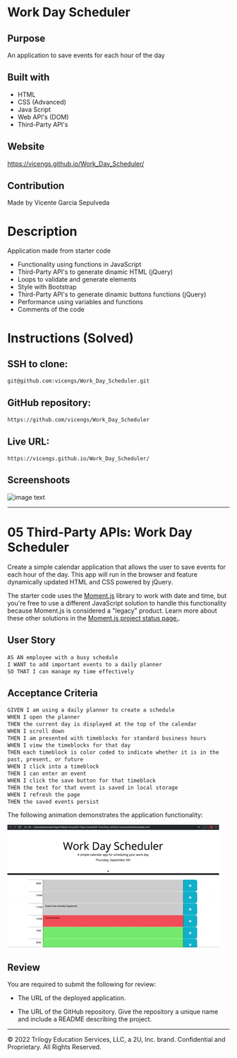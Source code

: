 # Work Day Scheduler

## Purpose
An application to save events for each hour of the day

## Built with
* HTML
* CSS (Advanced)
* Java Script
* Web API's (DOM)
* Third-Party API's

## Website
https://vicengs.github.io/Work_Day_Scheduler/

## Contribution
Made by Vicente Garcia Sepulveda

# Description

Application made from starter code

* Functionality using functions in JavaScript
* Third-Party API's to generate dinamic HTML (jQuery)
* Loops to validate and generate elements
* Style with Bootstrap
* Third-Party API's to generate dinamic buttons functions (jQuery)
* Performance using variables and functions
* Comments of the code

# Instructions (Solved)
## SSH to clone:
```
git@github.com:vicengs/Work_Day_Scheduler.git
```
## GitHub repository:
```
https://github.com/vicengs/Work_Day_Scheduler
```
## Live URL:
```
https://vicengs.github.io/Work_Day_Scheduler/
```
## Screenshoots

![image text](https://github.com/vicengs/Work_Day_Scheduler/blob/main/assets/images/Screenshot_Quiz_1.jpg)

---------

# 05 Third-Party APIs: Work Day Scheduler

Create a simple calendar application that allows the user to save events for each hour of the day. This app will run in the browser and feature dynamically updated HTML and CSS powered by jQuery.

The starter code uses the [Moment.js](https://momentjs.com/) library to work with date and time, but you're free to use a different JavaScript solution to handle this functionality because Moment.js is considered a "legacy" product. Learn more about these other solutions in the [Moment.js project status page.](https://momentjs.com/docs/#/-project-status/).

## User Story

```
AS AN employee with a busy schedule
I WANT to add important events to a daily planner
SO THAT I can manage my time effectively
```

## Acceptance Criteria

```
GIVEN I am using a daily planner to create a schedule
WHEN I open the planner
THEN the current day is displayed at the top of the calendar
WHEN I scroll down
THEN I am presented with timeblocks for standard business hours
WHEN I view the timeblocks for that day
THEN each timeblock is color coded to indicate whether it is in the past, present, or future
WHEN I click into a timeblock
THEN I can enter an event
WHEN I click the save button for that timeblock
THEN the text for that event is saved in local storage
WHEN I refresh the page
THEN the saved events persist
```

The following animation demonstrates the application functionality:

![Work Day Scheduler app with color-coded time slots shows a new event being typed in the 5PM slot.](./Assets/05-third-party-apis-homework-demo.gif)

## Review

You are required to submit the following for review:

* The URL of the deployed application.

* The URL of the GitHub repository. Give the repository a unique name and include a README describing the project.

---
© 2022 Trilogy Education Services, LLC, a 2U, Inc. brand. Confidential and Proprietary. All Rights Reserved.
